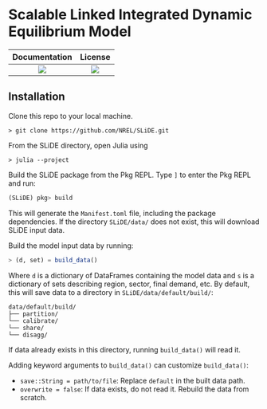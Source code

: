 # Scalable Linked Integrated Dynamic Equilibrium Model

| **Documentation**                       | **License**                     |
|:---------------------------------------:|:-------------------------------:|
| [![][docs-stable-img]][docs-stable-url] | [![][license-img]][license-url] |

## Installation

Clone this repo to your local machine.

```
> git clone https://github.com/NREL/SLiDE.git
```

From the SLiDE directory, open Julia using

```
> julia --project
```

Build the SLiDE package from the Pkg REPL. Type `]` to enter the Pkg REPL and run:

```julia
(SLiDE) pkg> build
```

This will generate the `Manifest.toml` file, including the package dependencies. If the directory `SLiDE/data/` does not exist, this will download SLiDE input data.

Build the model input data by running:

```julia
> (d, set) = build_data()
```

Where `d` is a dictionary of DataFrames containing the model data and `s` is a dictionary of sets describing region, sector, final demand, etc.
By default, this will save data to a directory in `SLiDE/data/default/build/`:

```
data/default/build/
├── partition/
└── calibrate/
└── share/
└── disagg/
```

If data already exists in this directory, running `build_data()` will read it.

Adding keyword arguments to `build_data()` can customize `build_data()`:
  - `save::String = path/to/file`: Replace `default` in the built data path.
  - `overwrite = false`: If data exists, do not read it. Rebuild the data from scratch.

[license-img]: https://img.shields.io/badge/license-BDS%203--Clause-lightgrey.svg
[license-url]: https://github.com/NREL/SLiDE/blob/master/LICENSE

[docs-dev-img]: https://img.shields.io/badge/docs-dev-blue.svg
[docs-dev-url]: https://NREL.github.io/SLiDE

[docs-stable-img]: https://img.shields.io/badge/docs-stable-blue.svg
[docs-stable-url]: https://NREL.github.io/SLiDE